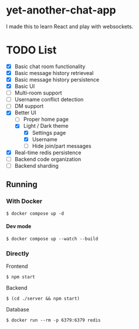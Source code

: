 # yet-another-chat-app

I made this to learn React and play with websockets.

# TODO List

- [x] Basic chat room functionality
- [x] Basic message history retrieveal
- [x] Basic message history persistence
- [x] Basic UI
- [ ] Multi-room support
- [ ] Username conflict detection
- [ ] DM support
- [x] Better UI
  - [ ] Proper home page
  - [x] Light / Dark theme
    - [x] Settings page
    - [x] Username
    - [ ] Hide join/part messages
- [x] Real-time redis persistence
- [ ] Backend code organization
- [ ] Backend sharding

## Running

### With Docker

`$ docker compose up -d`

#### Dev mode

`$ docker compose up --watch --build`

### Directly

Frontend

`$ npm start`

Backend

`$ (cd ./server && npm start)`

Database

`$ docker run --rm -p 6379:6379 redis`
